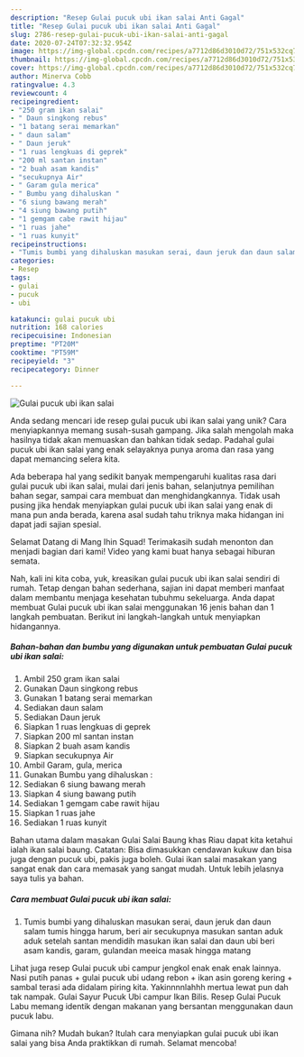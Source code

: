 ```yaml
---
description: "Resep Gulai pucuk ubi ikan salai Anti Gagal"
title: "Resep Gulai pucuk ubi ikan salai Anti Gagal"
slug: 2786-resep-gulai-pucuk-ubi-ikan-salai-anti-gagal
date: 2020-07-24T07:32:32.954Z
image: https://img-global.cpcdn.com/recipes/a7712d86d3010d72/751x532cq70/gulai-pucuk-ubi-ikan-salai-foto-resep-utama.jpg
thumbnail: https://img-global.cpcdn.com/recipes/a7712d86d3010d72/751x532cq70/gulai-pucuk-ubi-ikan-salai-foto-resep-utama.jpg
cover: https://img-global.cpcdn.com/recipes/a7712d86d3010d72/751x532cq70/gulai-pucuk-ubi-ikan-salai-foto-resep-utama.jpg
author: Minerva Cobb
ratingvalue: 4.3
reviewcount: 4
recipeingredient:
- "250 gram ikan salai"
- " Daun singkong rebus"
- "1 batang serai memarkan"
- " daun salam"
- " Daun jeruk"
- "1 ruas lengkuas di geprek"
- "200 ml santan instan"
- "2 buah asam kandis"
- "secukupnya Air"
- " Garam gula merica"
- " Bumbu yang dihaluskan "
- "6 siung bawang merah"
- "4 siung bawang putih"
- "1 gemgam cabe rawit hijau"
- "1 ruas jahe"
- "1 ruas kunyit"
recipeinstructions:
- "Tumis bumbi yang dihaluskan masukan serai, daun jeruk dan daun salam tumis hingga harum, beri air secukupnya masukan santan aduk aduk setelah santan mendidih masukan ikan salai dan daun ubi beri asam kandis, garam, gulandan meeica masak hingga matang"
categories:
- Resep
tags:
- gulai
- pucuk
- ubi

katakunci: gulai pucuk ubi 
nutrition: 168 calories
recipecuisine: Indonesian
preptime: "PT20M"
cooktime: "PT59M"
recipeyield: "3"
recipecategory: Dinner

---
```



![Gulai pucuk ubi ikan salai](https://img-global.cpcdn.com/recipes/a7712d86d3010d72/751x532cq70/gulai-pucuk-ubi-ikan-salai-foto-resep-utama.jpg)

Anda sedang mencari ide resep gulai pucuk ubi ikan salai yang unik? Cara menyiapkannya memang susah-susah gampang. Jika salah mengolah maka hasilnya tidak akan memuaskan dan bahkan tidak sedap. Padahal gulai pucuk ubi ikan salai yang enak selayaknya punya aroma dan rasa yang dapat memancing selera kita.

Ada beberapa hal yang sedikit banyak mempengaruhi kualitas rasa dari gulai pucuk ubi ikan salai, mulai dari jenis bahan, selanjutnya pemilihan bahan segar, sampai cara membuat dan menghidangkannya. Tidak usah pusing jika hendak menyiapkan gulai pucuk ubi ikan salai yang enak di mana pun anda berada, karena asal sudah tahu triknya maka hidangan ini dapat jadi sajian spesial.

Selamat Datang di Mang Ihin Squad! Terimakasih sudah menonton dan menjadi bagian dari kami! Video yang kami buat hanya sebagai hiburan semata.


Nah, kali ini kita coba, yuk, kreasikan gulai pucuk ubi ikan salai sendiri di rumah. Tetap dengan bahan sederhana, sajian ini dapat memberi manfaat dalam membantu menjaga kesehatan tubuhmu sekeluarga. Anda dapat membuat Gulai pucuk ubi ikan salai menggunakan 16 jenis bahan dan 1 langkah pembuatan. Berikut ini langkah-langkah untuk menyiapkan hidangannya.

<!--inarticleads1-->

##### Bahan-bahan dan bumbu yang digunakan untuk pembuatan Gulai pucuk ubi ikan salai:

1. Ambil 250 gram ikan salai
1. Gunakan  Daun singkong rebus
1. Gunakan 1 batang serai memarkan
1. Sediakan  daun salam
1. Sediakan  Daun jeruk
1. Siapkan 1 ruas lengkuas di geprek
1. Siapkan 200 ml santan instan
1. Siapkan 2 buah asam kandis
1. Siapkan secukupnya Air
1. Ambil  Garam, gula, merica
1. Gunakan  Bumbu yang dihaluskan :
1. Sediakan 6 siung bawang merah
1. Siapkan 4 siung bawang putih
1. Sediakan 1 gemgam cabe rawit hijau
1. Siapkan 1 ruas jahe
1. Sediakan 1 ruas kunyit


Bahan utama dalam masakan Gulai Salai Baung khas Riau dapat kita ketahui ialah ikan salai baung. Catatan: Bisa dimasukkan cendawan kukuw dan bisa juga dengan pucuk ubi, pakis juga boleh. Gulai ikan salai masakan yang sangat enak dan cara memasak yang sangat mudah. Untuk lebih jelasnya saya tulis ya bahan. 

<!--inarticleads2-->

##### Cara membuat Gulai pucuk ubi ikan salai:

1. Tumis bumbi yang dihaluskan masukan serai, daun jeruk dan daun salam tumis hingga harum, beri air secukupnya masukan santan aduk aduk setelah santan mendidih masukan ikan salai dan daun ubi beri asam kandis, garam, gulandan meeica masak hingga matang


Lihat juga resep Gulai pucuk ubi campur jengkol enak enak enak lainnya. Nasi putih panas + gulai pucuk ubi udang rebon + ikan asin goreng kering + sambal terasi ada didalam piring kita. Yakinnnnlahhh mertua lewat pun dah tak nampak. Gulai Sayur Pucuk Ubi campur Ikan Bilis. Resep Gulai Pucuk Labu memang identik dengan makanan yang bersantan menggunakan daun pucuk labu. 

Gimana nih? Mudah bukan? Itulah cara menyiapkan gulai pucuk ubi ikan salai yang bisa Anda praktikkan di rumah. Selamat mencoba!
